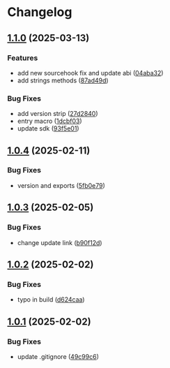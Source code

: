 # Changelog

## [1.1.0](https://github.com/untrustedmodders/polyhook/compare/v1.0.4...v1.1.0) (2025-03-13)


### Features

* add new sourcehook fix and update abi ([04aba32](https://github.com/untrustedmodders/polyhook/commit/04aba323ad6da224e4f6a8a46a1873e2d2176c5a))
* add strings methods ([87ad49d](https://github.com/untrustedmodders/polyhook/commit/87ad49dcb159d77424d330fd880dae9f0fde6354))


### Bug Fixes

* add version strip ([27d2840](https://github.com/untrustedmodders/polyhook/commit/27d2840482d8bf61d70decb05285a78c9c83b4d6))
* entry macro ([1dcbf03](https://github.com/untrustedmodders/polyhook/commit/1dcbf03725252ccb86284d6d2de81822e0a996af))
* update sdk ([93f5e01](https://github.com/untrustedmodders/polyhook/commit/93f5e0176f50f46e12db82648949a36f3cacd389))

## [1.0.4](https://github.com/untrustedmodders/polyhook/compare/v1.0.3...v1.0.4) (2025-02-11)


### Bug Fixes

* version and exports ([5fb0e79](https://github.com/untrustedmodders/polyhook/commit/5fb0e7956830f388ff7501dec862b849ce79e8e2))

## [1.0.3](https://github.com/untrustedmodders/polyhook/compare/v1.0.2...v1.0.3) (2025-02-05)


### Bug Fixes

* change update link ([b90f12d](https://github.com/untrustedmodders/polyhook/commit/b90f12d09e61abecce06af7d0eca4bb817d59f72))

## [1.0.2](https://github.com/untrustedmodders/polyhook/compare/v1.0.1...v1.0.2) (2025-02-02)


### Bug Fixes

* typo in build ([d624caa](https://github.com/untrustedmodders/polyhook/commit/d624caa2d6a1c51e4d739283d1180230a78d5d33))

## [1.0.1](https://github.com/untrustedmodders/polyhook/compare/v1.0.0...v1.0.1) (2025-02-02)


### Bug Fixes

* update .gitignore ([49c99c6](https://github.com/untrustedmodders/polyhook/commit/49c99c6fe23c539348cb841c54b941b7ede63f95))

